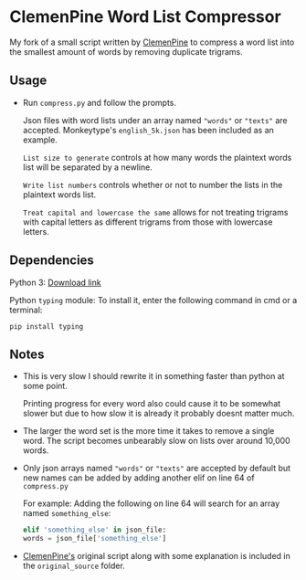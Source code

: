 # ClemenPine Word List Compressor

My fork of a small script written by [ClemenPine](https://github.com/ClemenPine) to compress a word list into the smallest amount of words by removing duplicate trigrams.

## Usage

- Run `compress.py` and follow the prompts.

    Json files with word lists under an array named `"words"` or `"texts"` are accepted. Monkeytype's `english_5k.json` has been included as an example.

    `List size to generate` controls at how many words the plaintext words list will be separated by a newline.

    `Write list numbers` controls whether or not to number the lists in the plaintext words list.

    `Treat capital and lowercase the same` allows for not treating trigrams with capital letters as different trigrams from those with lowercase letters.

## Dependencies

Python 3: [Download link](https://www.python.org/downloads/)

Python `typing` module: To install it, enter the following command in cmd or a terminal:

```
pip install typing
```

## Notes

- This is very slow I should rewrite it in something faster than python at some point. 

    Printing progress for every word also could cause it to be somewhat slower but due to how slow it is already it probably doesnt matter much.

- The larger the word set is the more time it takes to remove a single word. The script becomes unbearably slow on lists over around 10,000 words.

- Only json arrays named `"words"` or `"texts"` are accepted by default but new names can be added by adding another elif on line 64 of `compress.py`

    For example: Adding the following on line 64 will search for an array named `something_else`:
    ```python
    elif 'something_else' in json_file:
    words = json_file['something_else']
    ```

- [ClemenPine's](https://github.com/ClemenPine) original script along with some explanation is included in the `original_source` folder.